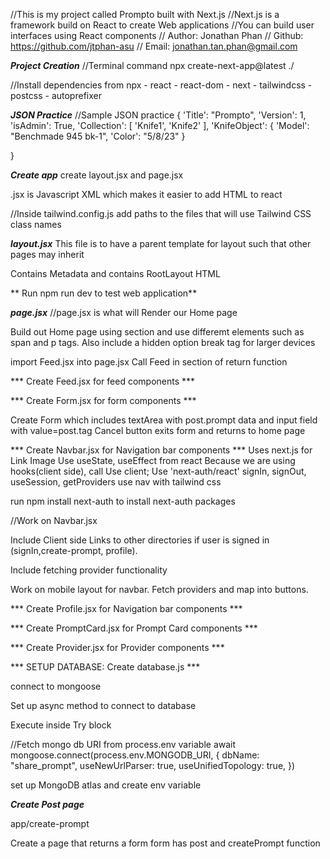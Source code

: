 //This is my project called Prompto built with Next.js
//Next.js is a framework build on React to create Web applications
//You can build user interfaces using React components
// Author: Jonathan Phan
// Github: https://github.com/jtphan-asu
// Email: jonathan.tan.phan@gmail.com


***Project Creation***
//Terminal command
npx create-next-app@latest ./

//Install dependencies from npx
	- react
	- react-dom
	- next
	- tailwindcss
	- postcss
	- autoprefixer

***JSON Practice***
//Sample JSON practice
{
	'Title': "Prompto",
	'Version': 1,
	'isAdmin': True,
	'Collection': [
		'Knife1',
		'Knife2'
	],
	'KnifeObject': {
		'Model': "Benchmade 945 bk-1",
		'Color': "5/8/23"
	}

}

***Create app***
create layout.jsx and page.jsx

.jsx is Javascript XML which makes it easier to add HTML to react

//Inside tailwind.config.js add paths to the files that will use Tailwind CSS class names

***layout.jsx***
This file is to have a parent template for layout such that other pages may inherit

Contains Metadata and contains RootLayout HTML

** Run npm run dev to test web application**

***page.jsx***
//page.jsx is what will Render our Home page

Build out Home page using section and use differemt elements such as span and p tags.  Also include a hidden option break tag for larger devices

import Feed.jsx into page.jsx
Call Feed in section of return function

*** Create Feed.jsx for feed components ***

*** Create Form.jsx for form components ***

Create Form which includes textArea with post.prompt data and input field with value=post.tag
Cancel button exits form and returns to home page

*** Create Navbar.jsx for Navigation bar components ***
Uses next.js for
	Link
	Image
Use useState, useEffect from react
	Because we are using hooks(client side), call Use client;
Use 'next-auth/react'
	signIn, signOut, useSession, getProviders
use nav with tailwind css

run npm install next-auth to install next-auth packages

//Work on Navbar.jsx 

Include Client side Links to other directories if user is signed in (signIn,create-prompt, profile).

Include fetching provider functionality

Work on mobile layout for navbar. Fetch providers and map into buttons.

*** Create Profile.jsx for Navigation bar components ***

*** Create PromptCard.jsx for Prompt Card components ***

*** Create Provider.jsx for Provider components ***


*** SETUP DATABASE: Create database.js ***

connect to mongoose

Set up async method to connect to database

Execute inside Try block

//Fetch mongo db URI from process.env variable
await mongoose.connect(process.env.MONGODB_URI, {
            dbName: "share_prompt",
            useNewUrlParser: true,
            useUnifiedTopology: true,
        })

set up MongoDB atlas and create env variable

*****Create Post page*****

app/create-prompt

Create a page that returns a form
	form has post and createPrompt function

